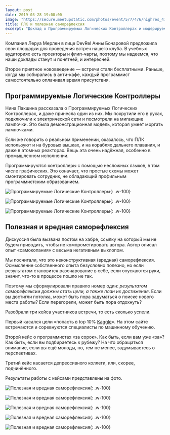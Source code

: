 ```yaml
---
layout: post
date: 2019-03-28 19:00:00
image: "https://secure.meetupstatic.com/photos/event/5/7/4/6/highres_479662342.jpeg"
title: ПЛК и полезная саморефлексия
excerpt: "Доклад о Программируемых Логических Контроллерах и модерируемая дискуссия о полезной и вредной саморефлексии."
---
```


Компания Леруа Мерлен в лице DevRel Анны Бочаровой предложила свои площадки для проведения встреч нашего клуба. В учебных аудиториях есть проекторы и флип-чарты, поэтому мы надеемся, что наши доклады станут и понятней, и интересней.

Второе приятное нововведение — встречи стали бесплатными. Раньше, когда мы собирались в анти-кафе, каждый программист самостоятельно оплачивал время присутствия.

## Программируемые Логические Контроллеры

Нина Пакшина рассказала о Программируемых Логических Контроллерах, и даже принесла один из них. Мы покрутили его в руках, подключили к электрической сети и посмотрели на мигающие лампочки. Это была демонстрационная модель, которая умеет моргать лампочками.

Если же говорить о реальном применении, оказалось, что ПЛК используют и на буровых вышках, и на кораблях дальнего плавания, и даже в атомных реакторах. Вещь эта очень надёжная, особенно в промышленном исполнении.

Программируются контроллеры с помощью несложных языков, в том числе графических. Это означает, что простые схемы может смонтировать сотрудник, не обладающий профильным программистским образованием.

![Программируемые Логические Контроллеры](https://secure.meetupstatic.com/photos/event/4/e/0/c/highres_479899980.jpeg){: .w-100}

![Программируемые Логические Контроллеры](https://secure.meetupstatic.com/photos/event/4/e/2/1/highres_479900001.jpeg){: .w-100}

![Программируемые Логические Контроллеры](https://secure.meetupstatic.com/photos/event/5/2/6/2/highres_479901090.jpeg){: .w-100}

## Полезная и вредная саморефлексия

Дискуссия была вызвана постом на хабре, ссылку на который мы не будем приводить, чтобы не компрометировать автора. Автор описал опыт «самокопания» с весьма негативным выхлопом.

Мы посчитали, что это неконструктивная (вредная) саморефлексия. Осмысление собственного опыта безусловно полезно, но если результатом становится разочарование в себе, если опускаются руки, значит, что-то в процессе пошло не так.

Поэтому мы сформулировали правило номер один: *результатом саморефлексии должны стать цели, а также план их достижения*. Если вы достигли потолка, может быть пора задуматься о поиске нового места работы? Если перегорели, может быть пора отдохнуть?

Разобрали три кейса участников встречи, то есть сколько успели.

Первый касался цели «попасть в top 10% [Kaggle](https://www.kaggle.com/)». На этом сайте встречаются и соревнуются специалисты по машинному обучению.

Второй кейс о программистах «за сорок». Как быть, если вам уже «за»? Как быть, если вы подбираетесь к рубежу? На что обращаться внимание, если вы ещё молоды, но, тем не менее, задумываетесь о перспективах.

Третий кейс касается депрессивного коллеги, или, скорее, подчинённого.

Результаты работы с кейсами представлены на фото.

![Полезная и вредная саморефлексия](https://secure.meetupstatic.com/photos/event/5/b/f/e/highres_479903550.jpeg){: .w-100}

![Полезная и вредная саморефлексия](https://secure.meetupstatic.com/photos/event/5/c/0/d/highres_479903565.jpeg){: .w-100}

![Полезная и вредная саморефлексия](https://secure.meetupstatic.com/photos/event/5/c/1/3/highres_479903571.jpeg){: .w-100}

![Полезная и вредная саморефлексия](https://secure.meetupstatic.com/photos/event/5/c/2/6/highres_479903590.jpeg){: .w-100}

![Полезная и вредная саморефлексия](https://secure.meetupstatic.com/photos/event/5/c/2/b/highres_479903595.jpeg){: .w-100}
